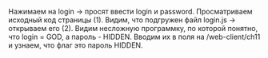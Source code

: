 Нажимаем на login -> просят ввести login и password.
Просматриваем исходный код страницы (1).
Видим, что подгружен файл login.js -> открываем его (2).
Видим несложную программку, по которой понятно, что login = GOD, а пароль - HIDDEN.
Вводим их в поля на /web-client/ch11 и узнаем, что флаг это пароль HIDDEN.
